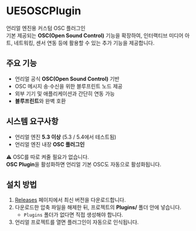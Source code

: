 # UE5OSCPlugin

언리얼 엔진용 커스텀 OSC 플러그인  
기본 제공되는 **OSC(Open Sound Control)** 기능을 확장하여, 인터랙티브 미디어 아트, 네트워킹, 센서 연동 등에 활용할 수 있는 추가 기능을 제공합니다.

## 주요 기능
- 언리얼 공식 **OSC(Open Sound Control)** 기반
- OSC 메시지 송·수신을 위한 블루프린트 노드 제공
- 외부 기기 및 애플리케이션과 간단히 연동 가능
- **블루프린트**와 완벽 호환

## 시스템 요구사항
- 언리얼 엔진 **5.3 이상** (5.3 / 5.4에서 테스트됨)
- 언리얼 엔진 내장 **OSC 플러그인**

⚠️ OSC를 따로 켜줄 필요가 없습니다.  
**OSC Plugin**을 활성화하면 언리얼 기본 OSC도 자동으로 활성화됩니다.

## 설치 방법
1. [Releases](https://github.com/threedowon/ue5-osc-plugin/releases) 페이지에서 최신 버전을 다운로드합니다.  
2. 다운로드한 압축 파일을 해제한 뒤, 프로젝트의 **Plugins/** 폴더 안에 넣습니다.  
   - `Plugins` 폴더가 없다면 직접 생성해야 합니다.  
3. 언리얼 프로젝트를 열면 플러그인이 자동으로 인식됩니다.  
